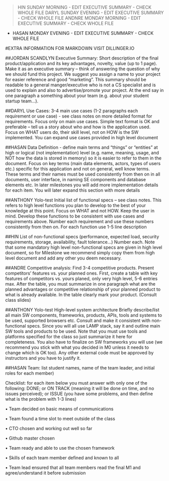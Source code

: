 >HIN SUNDAY MORNING - EDIT EXECUTIVE SUMMARY - CHECK WHOLE FILE
>DARYL SUNDAY EVENING - EDIT EXECUTIVE SUMMARY - CHECK WHOLE FILE
>ANDNRE MONDAY MORNING - EDIT EXECUTIVE SUMMARY - CHECK WHOLE FILE
- HASAN MONDAY EVENING - EDIT EXECUTIVE SUMMARY - CHECK WHOLE FILE

#EXTRA INFORMATION FOR MARKDOWN VISIT DILLINGER.IO


##JORDAN SCANDLYN
Executive Summary: Short description of the final product/application and its key advantages, novelty, value (up to 1 page). Make it as an executive summary – think of answering the question of why we should fund this project. We suggest you assign a name to your project for easier reference and good “marketing”.  This summary should be readable to a general manger/executive who is not a CS specialist and is used to explain and also to advertise/promote your project. At the end say in one paragraph a something about your team (e.g. about your student startup team…).


##DARYL
 Use Cases: 3-4 main use cases (1-2 paragraphs each requirement or use case) - see class notes on more detailed format for requirements. Focus only on main use cases.  Simple text format is OK and preferable – tell us a story about who and how is the application used. Focus on WHAT users do, their skill level, not on HOW is the SW implemented.  You can expand use cases provided in high level document

##HASAN
Data Definition -  define main terms and “things” or “entities” at high or logical (not implementation) level (e.g. name, meaning, usage, and NOT how the data is stored in memory) so it is easier to refer to them in the document. Focus on key terms (main data elements, actors, types of users etc.) specific for this application and not on general, well know terms. These terms and their names must be used consistently from then on in all documents, user interface, in naming SE components and database elements etc. In later milestones you will add more implementation details for each item. You will later expand this section with more details

##ANTHONY Yolo-test
Initial list of functional specs – see class notes. This refers to high level functions you plan to develop to the best of your knowledge at this point.  Focus on WHAT and not HOW. Keep the user in mind. Develop these functions to be consistent with use cases and requirements above. Number each requirement and use these numbers consistently from then on. For each function use 1-5 line description

##HIN
List of non-functional specs (performance, expected load, security requirements, storage, availability, fault tolerance…) Number each.  Note that some mandatory high level non-functional specs are given in high level document, so for Milestone we recommend simply copy them from high level document and add any other you deem necessary.

##ANDRE
Competitive analysis: Find 3-4 competitive products. Present competitors’ features vs. your planned ones. First, create a table with key features of competitors vs. yours planed, only very high level, 5-6 entries max. After the table, you must summarize in one paragraph what are the planned advantages or competitive relationship of your planned product to what is already available. In the table clearly mark your product. (Consult class slides)

##ANTHONY Yolo-test
High-level system architecture Briefly describe/list all main SW components, frameworks, products, APIs, tools and systems to be used, supported browsers etc. Consult and make it consistent with non-functional specs. Since you will all use LAMP stack, say it and outline main SW tools and products to be used.  Note that you must use tools and platforms specified for the class so just summarize it here for completeness.  You also have to finalize on  SW frameworks you will use (we recommend you stick with what you decided in M0 unless it needs to change which is OK too).  Any other external code must be approved by instructors and you have to justify it. 


##HASAN
Team: list student names, name of the team leader, and initial roles for each member)

 Checklist:  for each item below you must answer with only one of the following: DONE; or ON TRACK (meaning it will be done on time, and no issues perceived); or ISSUE (you have some problems, and then define what is the problem with 1-3 lines)

•	Team decided on basic means of communications

•	Team found a time slot to meet  outside of the class

•	CTO chosen and working out well so far

•	Github master chosen

•	Team ready and able to use the chosen framework

•	Skills of each team member defined and known to all

•	Team lead ensured that all team members read the  final M1 and agree/understand it before submission



